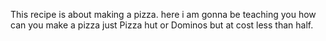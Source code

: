 This recipe is about making a pizza. here i am gonna be teaching you how  can you make a pizza just Pizza hut or Dominos but at cost less than half.
